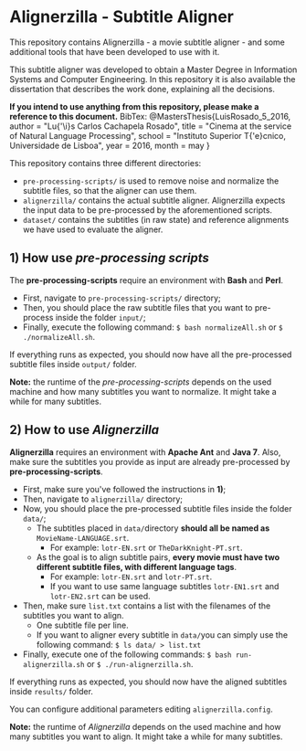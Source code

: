 # Alignerzilla - Subtitle Aligner

This repository contains Alignerzilla - a movie subtitle aligner - and some additional tools that have been developed to use with it.

This subtitle aligner was developed to obtain a Master Degree in Information Systems and Computer Engineering.
In this repository it is also available the dissertation that describes the work done, explaining all the decisions.

**If you intend to use anything from this repository, please make a reference to this document.**
BibTex:
    @MastersThesis{LuisRosado_5_2016,
       author = "Lu{\'\i}s Carlos Cachapela Rosado",
       title = "Cinema at the service of Natural Language Processing",
       school = "Instituto Superior T{\'e}cnico, Universidade de Lisboa",
       year = 2016,
       month = may
    }

This repository contains three different directories:
* `pre-processing-scripts/` is used to remove noise and normalize the subtitle files, so that the aligner can use them.
* `alignerzilla/` contains the actual subtitle aligner. Alignerzilla expects the input data to be pre-processed by the aforementioned scripts.
* `dataset/` contains the subtitles (in raw state) and reference alignments we have used to evaluate the aligner.

## 1) How use *pre-processing scripts*
The **pre-processing-scripts** require an environment with **Bash** and **Perl**.
* First, navigate to `pre-processing-scripts/` directory;
* Then, you should place the raw subtitle files that you want to pre-process inside the folder `input/`;
* Finally, execute the following command: `$ bash normalizeAll.sh` or `$ ./normalizeAll.sh`.

If everything runs as expected, you should now have all the pre-processed subtitle files inside `output/` folder.

**Note:** the runtime of the *pre-processing-scripts* depends on the used machine and how many subtitles you want to normalize. It might take a while for many subtitles.

## 2) How to use *Alignerzilla*
**Alignerzilla** requires an environment with **Apache Ant** and **Java 7**. Also, make sure the subtitles you provide as input are already pre-processed by **pre-processing-scripts**.
* First, make sure you've followed the instructions in **1)**;
* Then, navigate to `alignerzilla/` directory;
* Now, you should place the pre-processed subtitle files inside the folder `data/`;
    * The subtitles placed in `data/`directory **should all be named as** `MovieName-LANGUAGE.srt`.
        * For example: `lotr-EN.srt` or `TheDarkKnight-PT.srt`.
    * As the goal is to align subtitle pairs, **every movie must have two different subtitle files, with different language tags**.
        * For example: `lotr-EN.srt` and `lotr-PT.srt`.
        * If you want to use same language subtitles `lotr-EN1.srt` and `lotr-EN2.srt` can be used.
* Then, make sure `list.txt` contains a list with the filenames of the subtitles you want to align.
    * One subtitle file per line.
    * If you want to aligner every subtitle in `data/`you can simply use the following command:
    `$ ls data/ > list.txt`
* Finally, execute one of the following commands: `$ bash run-alignerzilla.sh` or `$ ./run-alignerzilla.sh`.

If everything runs as expected, you should now have the aligned subtitles inside `results/` folder.

You can configure additional parameters editing `alignerzilla.config`.

**Note:** the runtime of *Alignerzilla* depends on the used machine and how many subtitles you want to align. It might take a while for many subtitles.